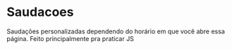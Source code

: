 # Saudacoes
Saudações personalizadas dependendo do horário em que você abre essa página. Feito principalmente pra praticar JS
